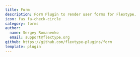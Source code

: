 ```yaml
---
title: Form
description: Form Plugin to render user forms for Flextype.
icon: fas fa-check-circle
category: forms
author:
  name: Sergey Romanenko
  email: support@flextype.org
github: https://github.com/flextype-plugins/form
template: plugin
---
```


